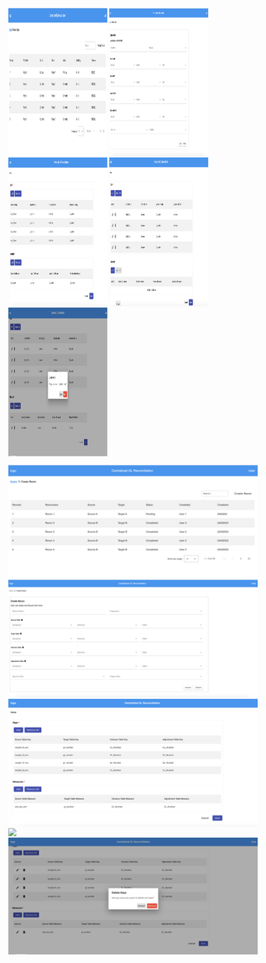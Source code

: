 <div style="disply:inline-flex">
<img src="screenshots/recon-list.png" width="200px" height="300px">
<img src="screenshots/create-recon.png" width="200px" height="300px">
<img src="screenshots/key-measure.png" width="200px" height="300px">
<img src="screenshots/no-data-found.png" width="200px" height="300px">
<img src="screenshots/dialog-box.png" width="200px" height="300px">

![](screenshots/recon-list.png)
![](screenshots/create-recon.png)
![](screenshots/key-measure.png)
![](screenshots/nod-data-found.png)
![](screenshots/dialog-box.png)

</div>